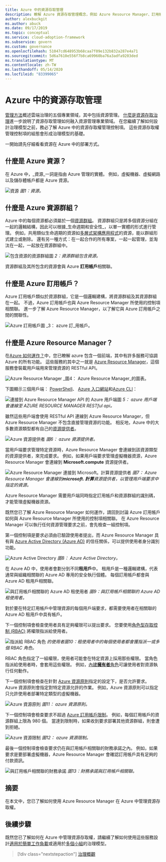 ```yaml
---
title: Azure 中的資源存取管理
description: 瞭解 Azure 資源存取管理概念，例如 Azure Resource Manager、訂用帳戶、資源群組和資源。
author: alexbuckgit
ms.author: abuck
ms.date: 09/17/2019
ms.topic: conceptual
ms.service: cloud-adoption-framework
ms.subservice: govern
ms.custom: governance
ms.openlocfilehash: 51047cd648953b68caa7f09e132b832a287e4a71
ms.sourcegitcommit: 5d6a7610e556f7b8ca69960ba76a3adfa9203ded
ms.translationtype: MT
ms.contentlocale: zh-TW
ms.lasthandoff: 05/14/2020
ms.locfileid: "83399065"
---
```

# <a name="resource-access-management-in-azure"></a>Azure 中的資源存取管理

[管理方法](../index.md)概述雲端治理的五個專業領域，其中包括資源管理。 [什麼是資源存取治理](./index.md)進一步說明了資源存取管理如何融入資源管理專業領域。 在您繼續了解如何設計治理模型之前，務必了解 Azure 中的資源存取權管理控制項。 這些資源存取權管理控制項的組態會形成治理模型的基礎。

一開始請先仔細看看資源在 Azure 中的部署方式。

<!-- markdownlint-disable MD026 -->

## <a name="what-is-an-azure-resource"></a>什麼是 Azure 資源？

在 Azure 中，_資源_一詞是指由 Azure 管理的實體。 例如，虛擬機器、虛擬網路以及儲存體帳戶都是 Azure 資源。

![資源 ](../../_images/govern/design/governance-1-9.png)
 _圖1：資源。_

## <a name="what-is-an-azure-resource-group"></a>什麼是 Azure 資源群組？

Azure 中的每個資源都必須屬於一個[資源群組](https://docs.microsoft.com/azure/azure-resource-manager/management/overview#resource-groups)。 資源群組只是將多個資源分組在一起的邏輯結構，因此可以根據_生命週期和安全性_，以單一實體的形式進行管理。 例如，共用類似生命週期的資源如[多層式架構應用程式](https://docs.microsoft.com/azure/architecture/guide/architecture-styles/n-tier)的資源，能以群組形式建立或刪除。 還有另一種方式：在一起合作的所有專案，一起一起管理，並淘汰在一起，一起放在資源群組中。

![包含資源的資源群組圖 ](../../_images/govern/design/governance-1-10.png)
 _2：資源群組包含資源。_

資源群組及其所包含的資源會與 Azure **訂用帳戶**相關聯。

## <a name="what-is-an-azure-subscription"></a>什麼是 Azure 訂用帳戶？

Azure 訂用帳戶類似於資源群組，它是一個邏輯建構，將資源群組及其資源群組在一起。 不過，Azure 訂用帳戶也與 Azure Resource Manager 所使用的控制項相關聯。 進一步了解 Azure Resource Manager，以了解它與 Azure 訂用帳戶之間的關聯性。

![Azure 訂用帳戶圖 ](../../_images/govern/design/governance-1-11.png)
 _3： azure 訂_用帳戶。

## <a name="what-is-azure-resource-manager"></a>什麼是 Azure Resource Manager？

在[Azure 如何運作？](../../get-started/what-is-azure.md)中，您已瞭解 azure 包含一個前端，其中有許多服務可協調 Azure 的所有功能。 這些服務的其中之一就是 [Azure Resource Manager](https://docs.microsoft.com/azure/azure-resource-manager)，這個服務會裝載用戶端用來管理資源的 RESTful API。

![Azure Resource Manager ](../../_images/govern/design/governance-1-12.png)
 _圖4： Azure Resource Manager_的圖表。

下圖顯示三個用戶端： [PowerShell](https://docs.microsoft.com/powershell/azure/overview)、 [Azure 入口網站](https://portal.azure.com)和[Azure CLI](https://docs.microsoft.com/cli/azure)：

![連接到 Azure Resource Manager API 的 Azure 用戶端圖 ](../../_images/govern/design/governance-1-13.png)
 _5： azure 用戶端會連線至 AZURE RESOURCE MANAGER RESTful api。_

雖然這些用戶端會使用 RESTful API 連線到 Azure Resource Manager，但 Azure Resource Manager 不包含直接管理資源的功能。 相反地，Azure 中的大多數資源類型都有自己的[資源提供者](https://docs.microsoft.com/azure/azure-resource-manager/management/overview#terminology)。

![Azure 資源提供者 ](../../_images/govern/design/governance-1-14.png)
 _圖6： azure 資源提供者。_

當用戶端要求管理特定資源時，Azure Resource Manager 會連線到該資源類型的資源提供者，來完成要求。 例如，如果用戶端要求管理虛擬機器資源，Azure Resource Manager 會連線到 **Microsoft.compute** 資源提供者。

![Azure Resource Manager 連接到 Microsoft。計算資源提供者 ](../../_images/govern/design/governance-1-15.png)
 _圖7： Azure Resource Manager 會連線到**microsoft. 計算**資源提供者，以管理用戶端要求中指定的資源。_

Azure Resource Manager 需要用戶端同時指定訂用帳戶和資源群組的識別碼，才能管理虛擬機器資源。

既然您已了解 Azure Resource Manager 如何運作，請回到討論 Azure 訂用帳戶如何與 Azure Resource Manager 所使用的控制項相關聯。 在 Azure Resource Manager 可以執行任何資源管理要求之前，會先檢查一組控制項。

第一個控制項是要求必須由已驗證使用者提出，而 Azure Resource Manager 具有與 [Azure Active Directory (Azure AD)](https://docs.microsoft.com/azure/active-directory) 的信任關係，可以提供使用者身分識別功能。

![Azure Active Directory ](../../_images/govern/design/governance-1-16.png)
 _圖8： Azure Active Directory。_

在 Azure AD 中，使用者會劃分到不同**租用戶**中。 租用戶是一種邏輯建構，代表通常與組織相關聯的 Azure AD 專用的安全執行個體。 每個訂用帳戶都會與 Azure AD 租用戶相關聯。

![與訂用帳戶相關聯的 Azure AD 租使用者 ](../../_images/govern/design/governance-1-17.png)
 _圖9：與訂用帳戶相關聯的 Azure AD 租使用者。_

對於要在特定訂用帳戶中管理資源的每個用戶端要求，都需要使用者在相關聯的 Azure AD 租用戶中具有帳戶。

下一個控制項會檢查使用者具有足夠權限可以提出要求。 您要使用[角色型存取控制 (RBAC)](https://docs.microsoft.com/azure/role-based-access-control) 將權限指派給使用者。

![指派給 RBAC 角色 ](../../_images/govern/design/governance-1-18.png)
 _的使用者圖10：租使用者中的每個使用者都會獲指派一或多個 RBAC 角色。_

RBAC 角色指定了一組權限，使用者可能會在特定資源上採用那些權限。 當角色指派給使用者時，會套用這些權限。 例如，[內建**擁有者**角色](https://docs.microsoft.com/azure/role-based-access-control/built-in-roles#owner)可讓使用者對資源執行任何動作。

下一個控制項會檢查在針對 [Azure 資源原則](https://docs.microsoft.com/azure/governance/policy)指定的設定下，是否允許要求。 Azure 資源原則會指定對特定資源允許的作業。 例如，Azure 資源原則可以指定只允許使用者部署特定類型的虛擬機器。

![Azure 資源原則 ](../../_images/govern/design/governance-1-19.png)
 _圖11： azure 資源原則。_

下一個控制項會檢查要求不超過 [Azure 訂用帳戶限制](https://docs.microsoft.com/azure/azure-resource-manager/management/azure-subscription-service-limits)。 例如，每個訂用帳戶的資源群組上限為 980 個。 當達到限制時，如果收到要求部署其他資源群組，則會遭到拒絕。

![Azure 資源限制 ](../../_images/govern/design/governance-1-20.png)
 _圖12： azure 資源限制。_

最後一個控制項會檢查要求仍在與訂用帳戶相關聯的財務承諾之內。 例如，如果要求是要部署虛擬機器，Azure Resource Manager 會確認訂用帳戶具有足夠的付款資訊。

![與訂用帳戶相關聯的財務承諾 ](../../_images/govern/design/governance-1-21.png)
 _圖13：財務承諾與訂用帳戶相關聯。_

## <a name="summary"></a>摘要

在本文中，您已了解如何使用 Azure Resource Manager 在 Azure 中管理資源存取權。

## <a name="next-steps"></a>後續步驟

既然您已了解如何在 Azure 中管理資源存取權，請繼續了解如何使用這些服務設計[適用於簡單工作負載](./governance-simple-workload.md)或適用於[多個小組](./governance-multiple-teams.md)的治理模型。

> [!div class="nextstepaction"]
> [治理概觀](../index.md)
